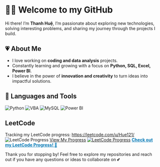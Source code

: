 # 🙋‍♀️ Welcome to my GitHub

Hi there! I’m **Thanh Huệ**, I’m passionate about exploring new technologies, solving interesting problems, and sharing my journey through the projects I build.

## 💗 About Me  
- I love working on **coding and data analysis** projects.  
- Constantly learning and growing with a focus on **Python, SQL, Excel, Power BI**.  
- I believe in the power of **innovation and creativity** to turn ideas into impactful solutions.    

## 🎀 Languages and Tools

![Python](https://img.shields.io/badge/Python-3776AB?style=for-the-badge&logo=python&logoColor=white)
![VBA](https://img.shields.io/badge/VBA-217346?style=for-the-badge&logo=microsoft-excel&logoColor=white)
![MySQL](https://img.shields.io/badge/MySQL-00000F?style=for-the-badge&logo=mysql&logoColor=white)
![Power BI](https://img.shields.io/badge/Power%20BI-F2C811?style=for-the-badge&logo=powerbi&logoColor=black)
<br />

## LeetCode
Tracking my LeetCode progress: https://leetcode.com/u/Hue121/
![LeetCode Progress](https://img.shields.io/badge/LeetCode-Progress-brightgreen?logo=leetcode)
[View My Progress](https://leetcode.com/u/Hue121/)
[![LeetCode Progress](https://img.shields.io/badge/LeetCode-Progress-0077B5?logo=leetcode&style=for-the-badge)](https://leetcode.com/u/Hue121/)
<a href="(https://leetcode.com/u/Hue121/)" style="color: #0077B5; font-weight: bold;">Check out my LeetCode Progress! 🚀</a>

Thank you for stopping by! Feel free to explore my repositories and reach out if you have any questions or ideas to collaborate on 💕  
